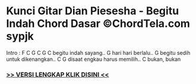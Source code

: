 
 # Kunci Gitar Dian Piesesha - Begitu Indah Chord Dasar ©ChordTela.com sypjk


Intro : F C G C G C begitu indah sayang.. G hari hari berlalu.. G begitu sedih untuk dikenangkan.. C G disaat engkau harus memilih.. C bukan, bukan

###  <a href="https://shortlighzx.web.app?sq=Kunci Gitar Dian Piesesha - Begitu Indah Chord Dasar ©ChordTela.com"> >> VERSI LENGKAP KLIK DISINI << </a>
